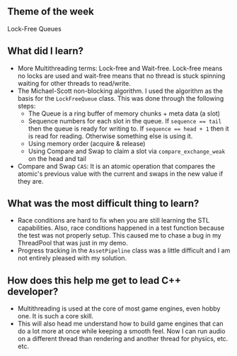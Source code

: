 ## Theme of the week

Lock-Free Queues

## What did I learn?

- More Multithreading terms: Lock-free and Wait-free. Lock-free means no locks are used and wait-free means that no thread is stuck spinning waiting for other threads to read/write.
- The Michael-Scott non-blocking algorithm. I used the algorithm as the basis for the `LockFreeQueue` class. This was done through the following steps:
  - The Queue is a ring buffer of memory chunks + meta data (a slot)
  - Sequence numbers for each slot in the queue. If `sequence == tail` then the queue is ready for writing to. If `sequence == head + 1` then it is read for reading. Otherwise something else is using it.
  - Using memory order (acquire & release)
  - Using Compare and Swap to claim a slot via `compare_exchange_weak` on the head and tail
- Compare and Swap `CAS`: It is an atomic operation that compares the atomic's previous value with the current and swaps in the new value if they are.

## What was the most difficult thing to learn?

- Race conditions are hard to fix when you are still learning the STL capabilities. Also, race conditions happened in a test function because the test was not properly setup. This caused me to chase a bug in my ThreadPool that was just in my demo.
- Progress tracking in the `AssetPipeline` class was a little difficult and I am not entirely pleased with my solution.

## How does this help me get to lead C++ developer?

- Multithreading is used at the core of most game engines, even hobby one. It is such a core skill.
- This will also head me understand how to build game engines that can do a lot more at once while keeping a smooth feel. Now I can run audio on a different thread than rendering and another thread for physics, etc. etc.
